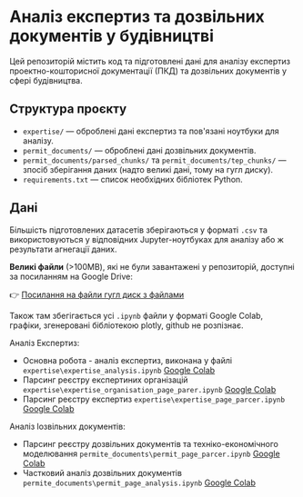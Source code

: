 # Аналіз експертиз та дозвільних документів у будівництві

Цей репозиторій містить код та підготовлені дані для аналізу експертиз проектно-кошторисної документації (ПКД) та дозвільних документів у сфері будівництва.

## Структура проєкту

- `expertise/` — оброблені дані експертиз та пов'язані ноутбуки для аналізу.
- `permit_documents/` — оброблені дані дозвільних документів.
- `permit_documents/parsed_chunks/` та `permit_documents/tep_chunks/` — зпосіб зберігання даних (надто великі дані, тому на гугл диску).
- `requirements.txt` — список необхідних бібліотек Python.

## Дані

Більшість підготовлених датасетів зберігаються у форматі `.csv` та використовуються у відповідних Jupyter-ноутбуках для аналізу або ж результати агнегації даних.

**Великі файли** (>100MB), які не були завантажені у репозиторій, доступні за посиланням на Google Drive:

👉 [Посилання на файли гугл диск з файлами](https://drive.google.com/drive/folders/1N7vooR2KjuwRBv_dvochaCQpayFNBqAu?usp=sharing)

Також там збегігається усі `.ipynb` файли у форматі Google Colab, графіки, згенеровані бібліотекою plotly, github не розпізнає.

Аналіз Експертиз:
  - Основна робота - аналіз експертиз, виконана у файлі `expertise\expertise_analysis.ipynb` [Google Colab](https://drive.google.com/file/d/1F7kbPxlGI_Dna_3uT2vtWXlWW8-ZetXP/view?usp=sharing)
  - Парсинг реєстру експертиних організацій `expertise\expertise_organisation_page_parer.ipynb` [Google Colab](https://drive.google.com/file/d/1LG71JtxwXCyVaDmuLHbTDcX2Q7Lpdsa2/view?usp=sharing)
  - Парсинг реєстру експертиз `expertise\expertise_page_parcer.ipynb` [Google Colab](https://drive.google.com/file/d/1Vgze5r76nlrUHZvMBeiJfY7DisYmx0D5/view?usp=sharing)


Аналіз lозвільних документів:
  - Парсинг реєстру дозвільних документів та техніко-економічного моделювання `permite_documents\permit_page_parcer.ipynb` [Google Colab](https://drive.google.com/file/d/1OldUlIsBcYIe_FpBrXiASNFshyaCj_Bu/view?usp=sharing)
  - Частковий аналіз дозвільних документів `permite_documents\permit_page_analysis.ipynb` [Google Colab](https://drive.google.com/file/d/1qSCN-pqDzwWmdAZSvYyClhZ7Kk8jHikf/view?usp=sharing)



